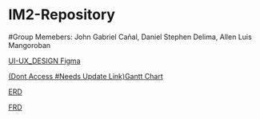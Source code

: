# IM2-Repository
#Group Memebers: John Gabriel Cañal, Daniel Stephen Delima, Allen Luis Mangoroban

[UI-UX_DESIGN Figma]([https://www.figma.com/proto/DPqtuXF4PqanvqppIHBXIV/Flight-Booking-App-UI-Design-Kit-(Community)?node-id=703-14711&t=m1JUlbyf5I7BHjdi-1&starting-point-node-id=703%3A14711](https://www.figma.com/design/0e5BfOdvtAELFK7U6jpDsq/Tripma---Flight-booking-web-app-(Community)?node-id=740-19142&node-type=canvas&t=QmWufvuFsKdPfEj8-0))

[(Dont Access #Needs Update Link)Gantt Chart](https://www.canva.com/design/DAGRddDRy3Y/X8VenPe8f68Lr2Fgo6eRmQ/edit)

[ERD](https://drive.google.com/file/d/1WhFnhzwXh_JXbuH18tJD9ri-ZCCkUzlR/view)

[FRD](https://www.canva.com/design/DAGO7lpnNZg/9ZhqjOaX9rZwcGhNJXZN8Q/edit)
